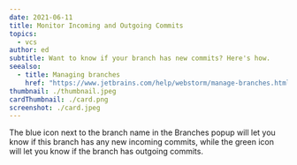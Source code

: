 ```yaml
---
date: 2021-06-11
title: Monitor Incoming and Outgoing Commits
topics:
  - vcs
author: ed
subtitle: Want to know if your branch has new commits? Here's how.
seealso:
  - title: Managing branches
    href: "https://www.jetbrains.com/help/webstorm/manage-branches.html"
thumbnail: ./thumbnail.jpeg
cardThumbnail: ./card.png
screenshot: ./card.jpeg
---
```


The blue icon next to the branch name in the Branches popup will let you know if this branch has any new incoming commits,
while the green icon will let you know if the branch has outgoing commits.

